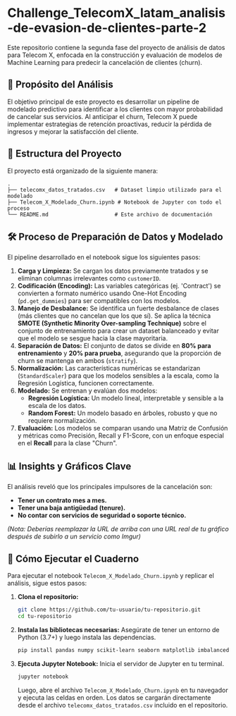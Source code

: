 # Challenge_TelecomX_latam_analisis-de-evasion-de-clientes-parte-2

Este repositorio contiene la segunda fase del proyecto de análisis de datos para Telecom X, enfocada en la construcción y evaluación de modelos de Machine Learning para predecir la cancelación de clientes (churn).

## 🎯 Propósito del Análisis

El objetivo principal de este proyecto es desarrollar un pipeline de modelado predictivo para identificar a los clientes con mayor probabilidad de cancelar sus servicios. Al anticipar el churn, Telecom X puede implementar estrategias de retención proactivas, reducir la pérdida de ingresos y mejorar la satisfacción del cliente.

## 📂 Estructura del Proyecto

El proyecto está organizado de la siguiente manera:

```
.
├── telecomx_datos_tratados.csv   # Dataset limpio utilizado para el modelado
├── Telecom_X_Modelado_Churn.ipynb # Notebook de Jupyter con todo el proceso
└── README.md                     # Este archivo de documentación
```

## 🛠️ Proceso de Preparación de Datos y Modelado

El pipeline desarrollado en el notebook sigue los siguientes pasos:

1.  **Carga y Limpieza:** Se cargan los datos previamente tratados y se eliminan columnas irrelevantes como `customerID`.
2.  **Codificación (Encoding):** Las variables categóricas (ej. 'Contract') se convierten a formato numérico usando One-Hot Encoding (`pd.get_dummies`) para ser compatibles con los modelos.
3.  **Manejo de Desbalance:** Se identifica un fuerte desbalance de clases (más clientes que no cancelan que los que sí). Se aplica la técnica **SMOTE (Synthetic Minority Over-sampling Technique)** sobre el conjunto de entrenamiento para crear un dataset balanceado y evitar que el modelo se sesgue hacia la clase mayoritaria.
4.  **Separación de Datos:** El conjunto de datos se divide en **80% para entrenamiento** y **20% para prueba**, asegurando que la proporción de churn se mantenga en ambos (`stratify`).
5.  **Normalización:** Las características numéricas se estandarizan (`StandardScaler`) para que los modelos sensibles a la escala, como la Regresión Logística, funcionen correctamente.
6.  **Modelado:** Se entrenan y evalúan dos modelos:
      * **Regresión Logística:** Un modelo lineal, interpretable y sensible a la escala de los datos.
      * **Random Forest:** Un modelo basado en árboles, robusto y que no requiere normalización.
7.  **Evaluación:** Los modelos se comparan usando una Matriz de Confusión y métricas como Precisión, Recall y F1-Score, con un enfoque especial en el **Recall** para la clase "Churn".

## 📊 Insights y Gráficos Clave

El análisis reveló que los principales impulsores de la cancelación son:

  * **Tener un contrato mes a mes.**
  * **Tener una baja antigüedad (tenure).**
  * **No contar con servicios de seguridad o soporte técnico.**

*(Nota: Deberías reemplazar la URL de arriba con una URL real de tu gráfico después de subirlo a un servicio como Imgur)*

## 🚀 Cómo Ejecutar el Cuaderno

Para ejecutar el notebook `Telecom_X_Modelado_Churn.ipynb` y replicar el análisis, sigue estos pasos:

1.  **Clona el repositorio:**

    ```bash
    git clone https://github.com/tu-usuario/tu-repositorio.git
    cd tu-repositorio
    ```

2.  **Instala las bibliotecas necesarias:**
    Asegúrate de tener un entorno de Python (3.7+) y luego instala las dependencias.

    ```bash
    pip install pandas numpy scikit-learn seaborn matplotlib imbalanced-learn
    ```

3.  **Ejecuta Jupyter Notebook:**
    Inicia el servidor de Jupyter en tu terminal.

    ```bash
    jupyter notebook
    ```

    Luego, abre el archivo `Telecom_X_Modelado_Churn.ipynb` en tu navegador y ejecuta las celdas en orden. Los datos se cargarán directamente desde el archivo `telecomx_datos_tratados.csv` incluido en el repositorio.
